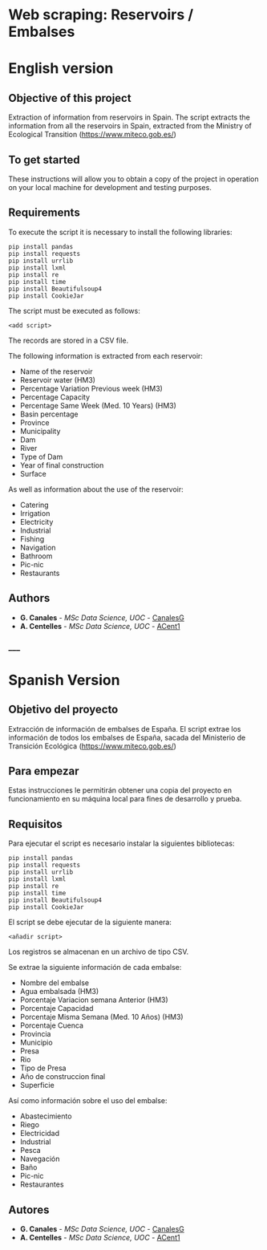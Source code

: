 # Web scraping: Reservoirs / Embalses

# English version 

## Objective of this project
Extraction of information from reservoirs in Spain.
The script extracts the information from all the reservoirs in Spain, extracted from the Ministry of Ecological Transition (https://www.miteco.gob.es/)

## To get started
These instructions will allow you to obtain a copy of the project in operation on your local machine for development and testing purposes.

## Requirements
To execute the script it is necessary to install the following libraries:

```
pip install pandas
pip install requests
pip install urrlib
pip install lxml
pip install re
pip install time
pip install Beautifulsoup4
pip install CookieJar
```
The script must be executed as follows:

```
<add script>
```

The records are stored in a CSV file.

The following information is extracted from each reservoir:
* Name of the reservoir
* Reservoir water (HM3)
* Percentage Variation Previous week (HM3)
* Percentage Capacity
* Percentage Same Week (Med. 10 Years) (HM3)
* Basin percentage
* Province
* Municipality
* Dam
* River
* Type of Dam
* Year of final construction
* Surface

As well as information about the use of the reservoir:
* Catering
* Irrigation
* Electricity
* Industrial
* Fishing
* Navigation
* Bathroom
* Pic-nic
* Restaurants

## Authors
* **G. Canales** - *MSc Data Science, UOC* - [CanalesG](https://github.com/canalesg)
* **A. Centelles** - *MSc Data Science, UOC* - [ACent1](https://github.com/Acent1)

### ___ ###

# Spanish Version

## Objetivo del proyecto
Extracción de información de embalses de España.
El script extrae los información de todos los embalses de España, sacada del Ministerio de Transición Ecológica (https://www.miteco.gob.es/)

## Para empezar
Estas instrucciones le permitirán obtener una copia del proyecto en funcionamiento en su máquina local para fines de desarrollo y prueba. 

## Requisitos
Para ejecutar el script es necesario instalar la siguientes bibliotecas:

```
pip install pandas
pip install requests
pip install urrlib
pip install lxml
pip install re
pip install time
pip install Beautifulsoup4
pip install CookieJar
```
El script se debe ejecutar de la siguiente manera:

```
<añadir script>
```

Los registros se almacenan en un archivo de tipo CSV.

Se extrae la siguiente información de cada embalse:
* Nombre del embalse	
* Agua embalsada (HM3)	
* Porcentaje	Variacion semana Anterior (HM3)	
* Porcentaje	Capacidad 
* Porcentaje	Misma Semana (Med. 10 Años) (HM3)	
* Porcentaje	Cuenca	
* Provincia	
* Municipio 
* Presa	
* Rio	
* Tipo de Presa	
* Año de construccion final
* Superficie	

Así como información sobre el uso del embalse:
* Abastecimiento	
* Riego	
* Electricidad	
* Industrial	
* Pesca	
* Navegación	
* Baño	
* Pic-nic	
* Restaurantes

## Autores
* **G. Canales** - *MSc Data Science, UOC* - [CanalesG](https://github.com/canalesg)
* **A. Centelles** - *MSc Data Science, UOC* - [ACent1](https://github.com/Acent1)
